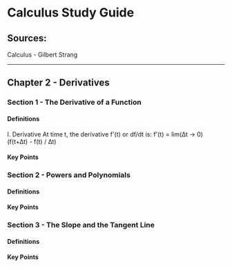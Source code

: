 # Calculus Study Guide

## Sources:
  Calculus - Gilbert Strang

---
## Chapter 2 - Derivatives


### Section 1 - The Derivative of a Function
#### Definitions
  I. Derivative
    At time t, the derivative f'(t) or df/dt is:
      f'(t) = lim(∆t -> 0) (f(t+∆t) - f(t) / ∆t)

#### Key Points

### Section 2 - Powers and Polynomials
#### Definitions
#### Key Points

### Section 3 - The Slope and the Tangent Line
#### Definitions
#### Key Points
